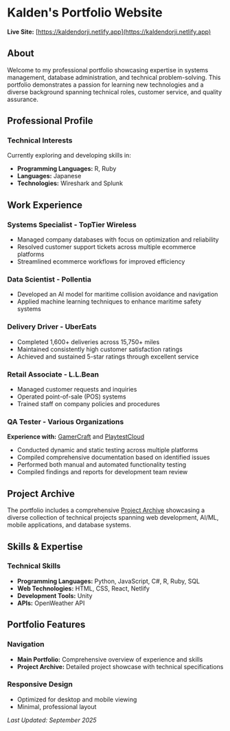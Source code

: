 # Kalden's Portfolio Website

**Live Site:** [https://kaldendorji.netlify.app](https://kaldendorji.netlify.app)

## About

Welcome to my professional portfolio showcasing expertise in systems management, database administration, and technical problem-solving. This portfolio demonstrates a passion for learning new technologies and a diverse background spanning technical roles, customer service, and quality assurance.

## Professional Profile

### Technical Interests
Currently exploring and developing skills in:
- **Programming Languages:** R, Ruby
- **Languages:** Japanese
- **Technologies:** Wireshark and Splunk

## Work Experience

### Systems Specialist - TopTier Wireless
- Managed company databases with focus on optimization and reliability
- Resolved customer support tickets across multiple ecommerce platforms
- Streamlined ecommerce workflows for improved efficiency

### Data Scientist - Pollentia
- Developed an AI model for maritime collision avoidance and navigation
- Applied machine learning techniques to enhance maritime safety systems

### Delivery Driver - UberEats
- Completed 1,600+ deliveries across 15,750+ miles
- Maintained consistently high customer satisfaction ratings
- Achieved and sustained 5-star ratings through excellent service

### Retail Associate - L.L.Bean
- Managed customer requests and inquiries
- Operated point-of-sale (POS) systems
- Trained staff on company policies and procedures

### QA Tester - Various Organizations
**Experience with:** [GamerCraft](https://www.gamercraft.com/en/ladders) and [PlaytestCloud](https://www.playtestcloud.com/)
- Conducted dynamic and static testing across multiple platforms
- Compiled comprehensive documentation based on identified issues
- Performed both manual and automated functionality testing
- Compiled findings and reports for development team review

## Project Archive

The portfolio includes a comprehensive [Project Archive](https://kaldendorji.netlify.app/projectarchive) showcasing a diverse collection of technical projects spanning web development, AI/ML, mobile applications, and database systems.

## Skills & Expertise

### Technical Skills
- **Programming Languages:** Python, JavaScript, C#, R, Ruby, SQL
- **Web Technologies:** HTML, CSS, React, Netlify
- **Development Tools:** Unity
- **APIs:** OpenWeather API

## Portfolio Features

### Navigation
- **Main Portfolio:** Comprehensive overview of experience and skills
- **Project Archive:** Detailed project showcase with technical specifications

### Responsive Design
- Optimized for desktop and mobile viewing
- Minimal, professional layout


*Last Updated: September 2025*
